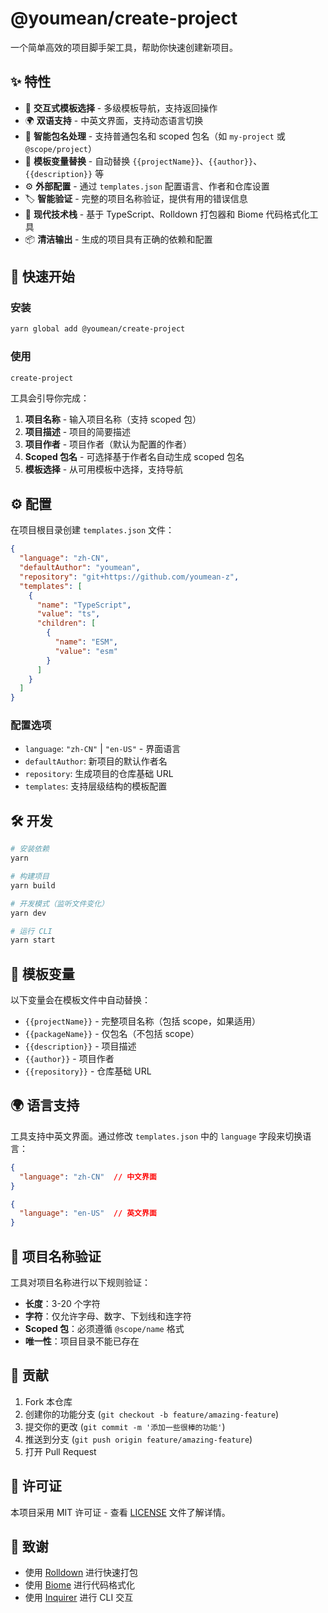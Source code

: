 # @youmean/create-project

一个简单高效的项目脚手架工具，帮助你快速创建新项目。

## ✨ 特性

- 🎯 **交互式模板选择** - 多级模板导航，支持返回操作
- 🌍 **双语支持** - 中英文界面，支持动态语言切换
- 📝 **智能包名处理** - 支持普通包名和 scoped 包名（如 `my-project` 或 `@scope/project`）
- 🔄 **模板变量替换** - 自动替换 `{{projectName}}`、`{{author}}`、`{{description}}` 等
- ⚙️ **外部配置** - 通过 `templates.json` 配置语言、作者和仓库设置
- 🏷️ **智能验证** - 完整的项目名称验证，提供有用的错误信息
- 🚀 **现代技术栈** - 基于 TypeScript、Rolldown 打包器和 Biome 代码格式化工具
- 📦 **清洁输出** - 生成的项目具有正确的依赖和配置

## 🚀 快速开始

### 安装

```bash
yarn global add @youmean/create-project
```

### 使用

```bash
create-project
```

工具会引导你完成：
1. **项目名称** - 输入项目名称（支持 scoped 包）
2. **项目描述** - 项目的简要描述
3. **项目作者** - 项目作者（默认为配置的作者）
4. **Scoped 包名** - 可选择基于作者名自动生成 scoped 包名
5. **模板选择** - 从可用模板中选择，支持导航

## ⚙️ 配置

在项目根目录创建 `templates.json` 文件：

```json
{
  "language": "zh-CN",
  "defaultAuthor": "youmean",
  "repository": "git+https://github.com/youmean-z",
  "templates": [
    {
      "name": "TypeScript",
      "value": "ts",
      "children": [
        {
          "name": "ESM",
          "value": "esm"
        }
      ]
    }
  ]
}
```

### 配置选项

- `language`: `"zh-CN"` | `"en-US"` - 界面语言
- `defaultAuthor`: 新项目的默认作者名
- `repository`: 生成项目的仓库基础 URL
- `templates`: 支持层级结构的模板配置

## 🛠️ 开发

```bash
# 安装依赖
yarn

# 构建项目
yarn build

# 开发模式（监听文件变化）
yarn dev

# 运行 CLI
yarn start
```

## 🔧 模板变量

以下变量会在模板文件中自动替换：

- `{{projectName}}` - 完整项目名称（包括 scope，如果适用）
- `{{packageName}}` - 仅包名（不包括 scope）
- `{{description}}` - 项目描述
- `{{author}}` - 项目作者
- `{{repository}}` - 仓库基础 URL

## 🌍 语言支持

工具支持中英文界面。通过修改 `templates.json` 中的 `language` 字段来切换语言：

```json
{
  "language": "zh-CN"  // 中文界面
}
```

```json
{
  "language": "en-US"  // 英文界面
}
```

## 📝 项目名称验证

工具对项目名称进行以下规则验证：

- **长度**：3-20 个字符
- **字符**：仅允许字母、数字、下划线和连字符
- **Scoped 包**：必须遵循 `@scope/name` 格式
- **唯一性**：项目目录不能已存在

## 🤝 贡献

1. Fork 本仓库
2. 创建你的功能分支 (`git checkout -b feature/amazing-feature`)
3. 提交你的更改 (`git commit -m '添加一些很棒的功能'`)
4. 推送到分支 (`git push origin feature/amazing-feature`)
5. 打开 Pull Request

## 📄 许可证

本项目采用 MIT 许可证 - 查看 [LICENSE](LICENSE) 文件了解详情。

## 🙏 致谢

- 使用 [Rolldown](https://github.com/rolldown/rolldown) 进行快速打包
- 使用 [Biome](https://biomejs.dev/) 进行代码格式化
- 使用 [Inquirer](https://github.com/SBoudrias/Inquirer.js/) 进行 CLI 交互 